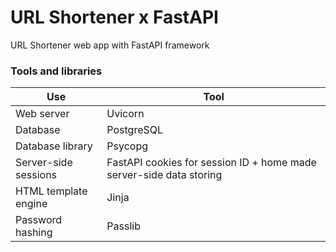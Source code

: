 # URL Shortener x FastAPI

URL Shortener web app with FastAPI framework

### Tools and libraries

| Use                  | Tool                                                                |
| -------------------- | ------------------------------------------------------------------- |
| Web server           | Uvicorn                                                             |
| Database             | PostgreSQL                                                          |
| Database library     | Psycopg                                                             |
| Server-side sessions | FastAPI cookies for session ID + home made server-side data storing |
| HTML template engine | Jinja                                                               |
| Password hashing     | Passlib                                                             |